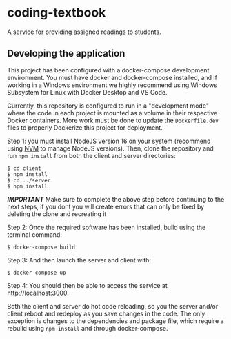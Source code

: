 # coding-textbook
A service for providing assigned readings to students.

## Developing the application
This project has been configured with a docker-compose development environment.  You must have docker and docker-compose installed, and if working in a Windows environment we highly recommend using Windows Subsystem for Linux with Docker Desktop and VS Code.

Currently, this repository is configured to run in a "development mode" where the code in each project is mounted as a volume in their respective Docker containers. More work must be done to update the `Dockerfile.dev` files to properly Dockerize this project for deployment.

Step 1: you must install NodeJS version 16 on your system (recommend using [NVM](https://github.com/nvm-sh/nvm) to manage NodeJS versions). Then, clone the repository and run `npm install` from both the client and server directories:

```
$ cd client
$ npm install
$ cd ../server
$ npm install
```

***IMPORTANT*** Make sure to complete the above step before continuing to the next steps, if you dont you will create errors that can only be fixed by deleting the clone and recreating it


Step 2: Once the required software has been installed, build using the terminal command:

```
$ docker-compose build
```

Step 3: And then launch the server and client with:

```
$ docker-compose up
```

Step 4: You should then be able to access the service at http://localhost:3000. 

Both the client and server do hot code reloading, so you the server and/or client reboot and redeploy as you save changes in the code.  The only exception is changes to the dependencies and package file, which require a rebuild using `npm install` and through docker-compose.


